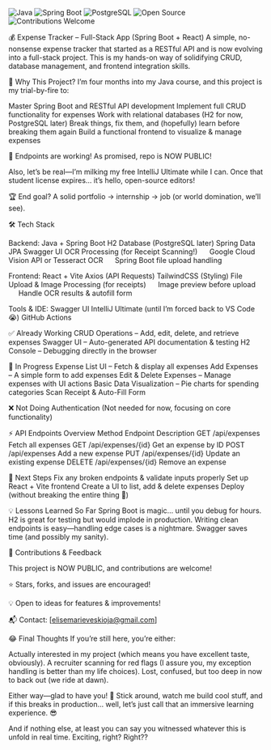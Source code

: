 ![Java](https://img.shields.io/badge/Java-ED8B00?style=for-the-badge&logo=java&logoColor=white)
![Spring Boot](https://img.shields.io/badge/Spring%20Boot-6DB33F?style=for-the-badge&logo=spring&logoColor=white)
![PostgreSQL](https://img.shields.io/badge/PostgreSQL-336791?style=for-the-badge&logo=postgresql&logoColor=white)
![Open Source](https://img.shields.io/badge/Open%20Source-💡-green)
![Contributions Welcome](https://img.shields.io/badge/Contributions-Welcome-brightgreen.svg?style=for-the-badge)



💰 Expense Tracker – Full-Stack App (Spring Boot + React)
A simple, no-nonsense expense tracker that started as a RESTful API and is now evolving into a full-stack project.
This is my hands-on way of solidifying CRUD, database management, and frontend integration skills.

🎯 Why This Project?
I’m four months into my Java course, and this project is my trial-by-fire to:

 Master Spring Boot and RESTful API development
 Implement full CRUD functionality for expenses
 Work with relational databases (H2 for now, PostgreSQL later)
 Break things, fix them, and (hopefully) learn before breaking them again
 Build a functional frontend to visualize & manage expenses

📢 Endpoints are working! As promised, repo is NOW PUBLIC!

Also, let’s be real—I’m milking my free IntelliJ Ultimate while I can. Once that student license expires… it’s hello, open-source editors!

🏆 End goal? A solid portfolio → internship → job (or world domination, we’ll see).

🛠️ Tech Stack

Backend:
 Java + Spring Boot
 H2 Database (PostgreSQL later)
 Spring Data JPA
 Swagger UI 
 OCR Processing (for Receipt Scanning!)
     Google Cloud Vision API or Tesseract OCR 
     Spring Boot file upload handling

Frontend:
 React + Vite
 Axios (API Requests)
 TailwindCSS (Styling)
 File Upload & Image Processing (for receipts)
     Image preview before upload
     Handle OCR results & autofill form

Tools & IDE:
 Swagger UI 
 IntelliJ Ultimate (until I’m forced back to VS Code 😭)
 GitHub Actions 

✅ Already Working 
 CRUD Operations – Add, edit, delete, and retrieve expenses
 Swagger UI – Auto-generated API documentation & testing
 H2 Console – Debugging directly in the browser

🚧 In Progress 
 Expense List UI – Fetch & display all expenses
 Add Expenses – A simple form to add expenses
 Edit & Delete Expenses – Manage expenses with UI actions
 Basic Data Visualization – Pie charts for spending categories
 Scan Receipt & Auto-Fill Form  

❌ Not Doing Authentication (Not needed for now, focusing on core functionality)

⚡ API Endpoints Overview
Method	Endpoint	Description
GET	/api/expenses	Fetch all expenses
GET	/api/expenses/{id}	Get an expense by ID
POST	/api/expenses	Add a new expense
PUT	/api/expenses/{id}	Update an existing expense
DELETE	/api/expenses/{id}	Remove an expense

🚀 Next Steps
 Fix any broken endpoints & validate inputs properly
 Set up React + Vite frontend 
 Create a UI to list, add & delete expenses
 Deploy (without breaking the entire thing 🤞)

💡 Lessons Learned So Far
 Spring Boot is magic… until you debug for hours.
 H2 is great for testing but would implode in production.
 Writing clean endpoints is easy—handling edge cases is a nightmare.
 Swagger saves time (and possibly my sanity).


🌟 Contributions & Feedback

This project is NOW PUBLIC, and contributions are welcome! 

⭐ Stars, forks, and issues are encouraged!

💡 Open to ideas for features & improvements!

📬 Contact: [elisemarieveskioja@gmail.com]


😂 Final Thoughts
If you’re still here, you’re either:

 Actually interested in my project (which means you have excellent taste, obviously).
 A recruiter scanning for red flags (I assure you, my exception handling is better than my life choices).
 Lost, confused, but too deep in now to back out (we ride at dawn).

Either way—glad to have you! 🚀 Stick around, watch me build cool stuff, and if this breaks in production… well, let’s just call that an immersive learning experience. 😎

And if nothing else, at least you can say you witnessed whatever this is unfold in real time. Exciting, right? Right??
